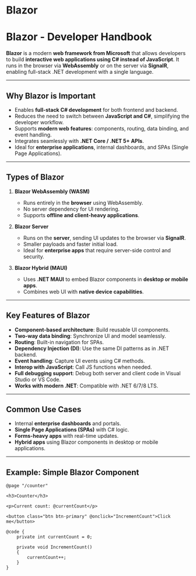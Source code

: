 # Blazor

# Blazor - Developer Handbook

**Blazor** is a modern **web framework from Microsoft** that allows developers to build **interactive web applications using C# instead of JavaScript**. It runs in the browser via **WebAssembly** or on the server via **SignalR**, enabling full-stack .NET development with a single language.

---

## Why Blazor is Important

- Enables **full-stack C# development** for both frontend and backend.  
- Reduces the need to switch between **JavaScript and C#**, simplifying the developer workflow.  
- Supports **modern web features**: components, routing, data binding, and event handling.  
- Integrates seamlessly with **.NET Core / .NET 5+ APIs**.  
- Ideal for **enterprise applications**, internal dashboards, and SPAs (Single Page Applications).  

---

## Types of Blazor

1. **Blazor WebAssembly (WASM)**
   - Runs entirely in the **browser** using WebAssembly.  
   - No server dependency for UI rendering.  
   - Supports **offline and client-heavy applications**.  

2. **Blazor Server**
   - Runs on the **server**, sending UI updates to the browser via **SignalR**.  
   - Smaller payloads and faster initial load.  
   - Ideal for **enterprise apps** that require server-side control and security.  

3. **Blazor Hybrid (MAUI)**
   - Uses **.NET MAUI** to embed Blazor components in **desktop or mobile apps**.  
   - Combines web UI with **native device capabilities**.  

---

## Key Features of Blazor

- **Component-based architecture**: Build reusable UI components.  
- **Two-way data binding**: Synchronize UI and model seamlessly.  
- **Routing**: Built-in navigation for SPAs.  
- **Dependency Injection (DI)**: Use the same DI patterns as in .NET backend.  
- **Event handling**: Capture UI events using C# methods.  
- **Interop with JavaScript**: Call JS functions when needed.  
- **Full debugging support**: Debug both server and client code in Visual Studio or VS Code.  
- **Works with modern .NET**: Compatible with .NET 6/7/8 LTS.  

---

## Common Use Cases

- Internal **enterprise dashboards** and portals.  
- **Single Page Applications (SPAs)** with C# logic.  
- **Forms-heavy apps** with real-time updates.  
- **Hybrid apps** using Blazor components in desktop or mobile applications.  

---

## Example: Simple Blazor Component

```razor
@page "/counter"

<h3>Counter</h3>

<p>Current count: @currentCount</p>

<button class="btn btn-primary" @onclick="IncrementCount">Click me</button>

@code {
    private int currentCount = 0;

    private void IncrementCount()
    {
        currentCount++;
    }
}
```